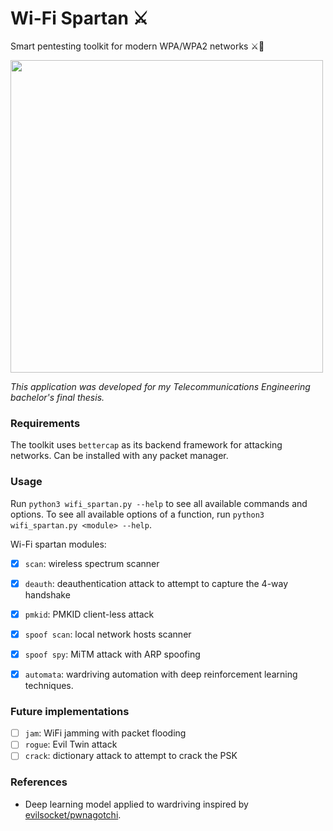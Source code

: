 # Wi-Fi Spartan ⚔️
Smart pentesting toolkit for modern WPA/WPA2 networks ⚔️📡

<img src="https://github.com/javiln8/wifi_spartan/blob/master/images/logo.png?raw=true" width="500">

*This application was developed for my Telecommunications Engineering bachelor's final thesis.*

### Requirements
The toolkit uses `bettercap` as its backend framework for attacking networks. Can be installed with any packet manager.

### Usage
Run `python3 wifi_spartan.py --help` to see all available commands and options. To see all available options of a function, run `python3 wifi_spartan.py <module> --help`.

Wi-Fi spartan modules:
- [x] `scan`: wireless spectrum scanner
- [x] `deauth`: deauthentication attack to attempt to capture the 4-way handshake
- [x] `pmkid`: PMKID client-less attack
- [x] `spoof scan`: local network hosts scanner
- [x] `spoof spy`: MiTM attack with ARP spoofing
- [x] `automata`: wardriving automation with deep reinforcement learning techniques.


### Future implementations
- [ ] `jam`: WiFi jamming with packet flooding
- [ ] `rogue`: Evil Twin attack
- [ ] `crack`: dictionary attack to attempt to crack the PSK

### References

- Deep learning model applied to wardriving inspired by [evilsocket/pwnagotchi](https://github.com/evilsocket/pwnagotchi).
